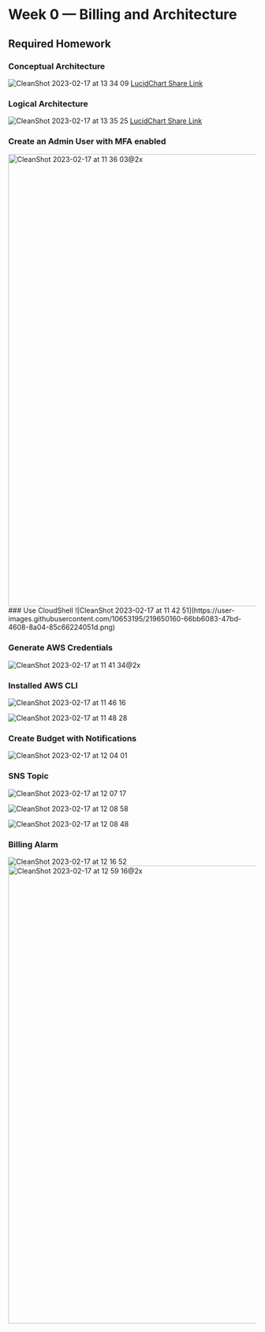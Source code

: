 # Week 0 — Billing and Architecture

## Required Homework


### Conceptual Architecture
![CleanShot 2023-02-17 at 13 34 09](https://user-images.githubusercontent.com/10653195/219654830-d69813b6-9d23-4e06-be46-04a347b3a874.png)
[LucidChart Share Link](https://lucid.app/lucidchart/04a5dae9-4bfc-4851-8780-ab212948116d/edit?viewport_loc=-131%2C-1699%2C1767%2C1235%2C0_0&invitationId=inv_cecd9fb4-2542-429f-b0b4-866a385eba80)

### Logical Architecture
![CleanShot 2023-02-17 at 13 35 25](https://user-images.githubusercontent.com/10653195/219655082-3bbc7e90-b013-4a11-b42a-b678e51a2d70.png)
[LucidChart Share Link](https://lucid.app/lucidchart/04a5dae9-4bfc-4851-8780-ab212948116d/edit?viewport_loc=-372%2C154%2C2179%2C1523%2COY0xUC5yknQd&invitationId=inv_cecd9fb4-2542-429f-b0b4-866a385eba80)


### Create an Admin User with MFA enabled
<img width="916" alt="CleanShot 2023-02-17 at 11 36 03@2x" src="https://user-images.githubusercontent.com/10653195/219653285-443036d9-36e9-4697-9eab-068a6c409cda.png">
### Use CloudShell
![CleanShot 2023-02-17 at 11 42 51](https://user-images.githubusercontent.com/10653195/219650160-66bb6083-47bd-4608-8a04-85c66224051d.png)

### Generate AWS Credentials
![CleanShot 2023-02-17 at 11 41 34@2x](https://user-images.githubusercontent.com/10653195/219650200-839b38c3-bbcb-45d8-b7a1-420b2c73a346.png)

### Installed AWS CLI
![CleanShot 2023-02-17 at 11 46 16](https://user-images.githubusercontent.com/10653195/219650239-0c8cff86-a7c8-4e01-a003-9c3bc0e60136.png)

![CleanShot 2023-02-17 at 11 48 28](https://user-images.githubusercontent.com/10653195/219650317-80f12c13-e9c6-4e28-a293-44d3043a4e8a.png)

### Create Budget with Notifications
![CleanShot 2023-02-17 at 12 04 01](https://user-images.githubusercontent.com/10653195/219650457-60d6bc44-9ecb-4c10-b157-f0ed71230123.png)

### SNS Topic
![CleanShot 2023-02-17 at 12 07 17](https://user-images.githubusercontent.com/10653195/219650521-f66f37e6-4800-48a8-8217-318389f04781.png)

![CleanShot 2023-02-17 at 12 08 58](https://user-images.githubusercontent.com/10653195/219650583-d5e98b97-7a02-44b9-8c7b-5f144009842f.png)

![CleanShot 2023-02-17 at 12 08 48](https://user-images.githubusercontent.com/10653195/219650635-440243f7-4f2c-4b52-8651-79b0142013cb.png)

### Billing Alarm
![CleanShot 2023-02-17 at 12 16 52](https://user-images.githubusercontent.com/10653195/219650687-d2d660f3-a485-49a9-8c9d-88028caf99ab.png)
<img width="928" alt="CleanShot 2023-02-17 at 12 59 16@2x" src="https://user-images.githubusercontent.com/10653195/219650727-5ece026a-0b4f-4102-ae13-411cdb827f77.png">

